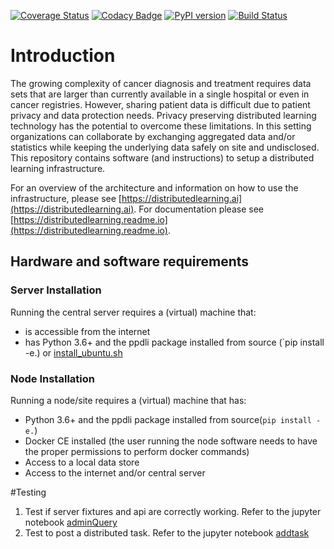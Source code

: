 [![Coverage Status](https://coveralls.io/repos/github/IKNL/ppDLI/badge.svg?branch=master)](https://coveralls.io/github/IKNL/ppDLI?branch=master)
[![Codacy Badge](https://api.codacy.com/project/badge/Grade/bcde6ed5c77440c6969462bfead0774c)](https://app.codacy.com/app/frankcorneliusmartin/ppDLI?utm_source=github.com&utm_medium=referral&utm_content=IKNL/ppDLI&utm_campaign=Badge_Grade_Dashboard)
[![PyPI version](https://badge.fury.io/py/ppDLI.svg)](https://badge.fury.io/py/ppDLI)
[![Build Status](https://travis-ci.com/IKNL/ppDLI.svg?branch=master)](https://travis-ci.com/IKNL/ppDLI)
# Introduction
The growing complexity of cancer diagnosis and treatment requires data sets that are larger than currently available in a single hospital or even in cancer registries. However, sharing patient data is difficult due to patient privacy and data protection needs. Privacy preserving distributed learning technology has the potential to overcome these limitations. In this setting organizations can collaborate by exchanging aggregated data and/or statistics while keeping the underlying data safely on site and undisclosed. This repository contains software (and instructions) to setup a distributed learning infrastructure.

For an overview of the architecture and information on how to use the infrastructure, please see [https://distributedlearning.ai](https://distributedlearning.ai). For documentation please see [https://distributedlearning.readme.io](https://distributedlearning.readme.io).

## Hardware and software requirements
### Server Installation
Running the central server requires a (virtual) machine that:
* is accessible from the internet
* has Python 3.6+ and the ppdli package installed from source (`pip install -e.) or [install_ubuntu.sh](https://gitlab.com/UM-CDS/pht/vantage6-0.2.4/-/blob/master/Installation/server/install_ubuntu.sh)

### Node Installation
Running a node/site requires a (virtual) machine that has:
* Python 3.6+ and the ppdli package installed from source(`pip install -e.`)
* Docker CE installed (the user running the node software needs to have the proper permissions to perform docker commands)
* Access to a local data store
* Access to the internet and/or central server

#Testing
1. Test if server fixtures and api are correctly working. Refer to the jupyter notebook [adminQuery](https://gitlab.com/UM-CDS/pht/vantage6-0.2.4/-/blob/master/Installation/test/adminQuery.ipynb)
2. Test to post a distributed task. Refer to the jupyter notebook [addtask](https://gitlab.com/UM-CDS/pht/vantage6-0.2.4/-/blob/master/Installation/test/addTask.ipynb)
 
